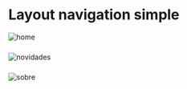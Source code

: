# Layout navigation simple
![home](https://user-images.githubusercontent.com/81246700/157081826-df93e3be-b409-4e7d-a8d2-cb39275e46c5.png)


###
![novidades](https://user-images.githubusercontent.com/81246700/157081832-39f483c3-d59c-4af6-9efb-d024c7cbbede.png)

###


![sobre](https://user-images.githubusercontent.com/81246700/157081836-68fbb262-b4d1-432a-8866-2c61727bf5f1.png)
